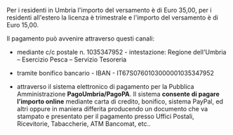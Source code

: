 Per i residenti in Umbria l'importo del versamento è di Euro 35,00, per i residenti all'estero la licenza è trimestrale e l'importo del versamento è di Euro 15,00.

Il pagamento può avvenire attraverso questi canali:

- mediante c/c postale n. 1035347952 - intestazione:  Regione dell'Umbria – Esercizio Pesca – Servizio Tesoreria

- tramite bonifico bancario -  IBAN - IT67S0760103000001035347952

- attraverso il sistema elettronico di pagamento per la Pubblica Amministrazione **PagoUmbria/PagoPA**.
Il sistema **consente di pagare l’importo online** mediante carta di credito, bonifico, sistema PayPal, ed altri oppure in maniera differita producendo un documento che va stampato e presentato per il pagamento presso Uffici Postali, Ricevitorie, Tabaccherie, ATM Bancomat, etc..
